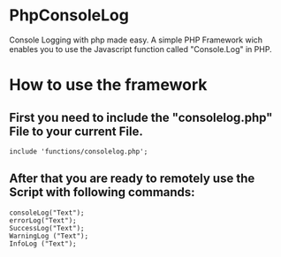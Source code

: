 # PhpConsoleLog
Console Logging with php made easy.
A simple PHP Framework wich enables you to use the Javascript function called "Console.Log" in PHP.
<h1>How to use the framework</h1>
<h2>First you need to include the "consolelog.php" File to your current File.</h2>
<code>include 'functions/consolelog.php';</code><br/>
<h2>After that you are ready to remotely use the Script with following commands:</h2>
<code>consoleLog("Text");</code><br/>
<code>errorLog("Text");</code><br/>
<code>SuccessLog("Text");</code><br/>
<code>WarningLog ("Text");</code><br/>
<code>InfoLog ("Text");</code><br/>
